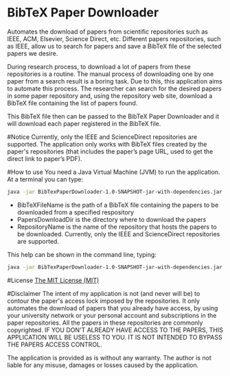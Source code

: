 # BibTeX Paper Downloader
Automates the download of papers from scientific repositories such as IEEE, ACM, Elsevier, Science Direct, etc.
Different papers repositories, such as IEEE, allow us to search for papers and save a BibTeX file of the selected papers we desire.

During research process, to download a lot of papers from these repositories is a routine. The manual process of downloading one by one paper from a search result is a boring task. Due to this, this application aims to automate this process.
The researcher can search for the desired papers in some paper repository and, using the repository web site, download a BibTeX file containing the list of papers found.

This BibTeX file then can be passed to the BibTeX Paper Downloader and it will download each paper registered in the BibTeX file.

#Notice
Currently, only the IEEE and ScienceDirect repositories are supported.
The application only works with BibTeX files created by the paper's repositories (that includes the paper’s page URL, used to get the direct link to paper’s PDF).


#How to use
You need a Java Virtual Machine (JVM) to run the application.
At a terminal you can type:

```bash
java -jar BibTexPaperDownloader-1.0-SNAPSHOT-jar-with-dependencies.jar BibTeXFileName [PaperOutputDirectory] [RepositoryName]
```
- BibTeXFileName is the path of a BibTeX file containing the papers to be downloaded from a specified respository
- PapersDownloadDir is the directory where to download the papers
- RepositoryName is the name of the repository that hosts the papers to be downloaded. Currently, only the IEEE and ScienceDirect repositories are supported.

This help can be shown in the command line, typing:

```bash
java -jar BibTexPaperDownloader-1.0-SNAPSHOT-jar-with-dependencies.jar
```

#License
[The MIT License (MIT)](http://opensource.org/licenses/MIT)

#Disclaimer
The intent of my application is not (and never will be) to contour the paper's access lock imposed by the repositories.
It only automates the download of papers that you already have access, by using your university network or your personal account and subscriptions in the paper repositories. All the papers in these repositories are commonly copyrighted.
IF YOU DON'T ALREADY HAVE ACCESS TO THE PAPERS, THIS APPLICATION WILL BE USELESS TO YOU.
IT IS NOT INTENDED TO BYPASS THE PAPERS ACCESS CONTROL.

The application is provided as is without any warranty. The author is not liable for any misuse, damages or losses caused by the application.
